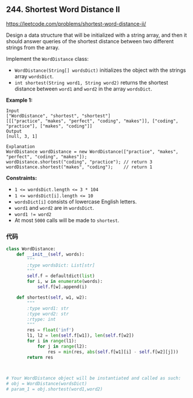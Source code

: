 ## 244. Shortest Word Distance II

https://leetcode.com/problems/shortest-word-distance-ii/

Design a data structure that will be initialized with a string array, and then it should answer queries of the shortest distance between two different strings from the array.

Implement the `WordDistance` class:

- `WordDistance(String[] wordsDict)` initializes the object with the strings array `wordsDict`.
- `int shortest(String word1, String word2)` returns the shortest distance between `word1` and `word2` in the array `wordsDict`.

 

**Example 1:**

```
Input
["WordDistance", "shortest", "shortest"]
[[["practice", "makes", "perfect", "coding", "makes"]], ["coding", "practice"], ["makes", "coding"]]
Output
[null, 3, 1]

Explanation
WordDistance wordDistance = new WordDistance(["practice", "makes", "perfect", "coding", "makes"]);
wordDistance.shortest("coding", "practice"); // return 3
wordDistance.shortest("makes", "coding");    // return 1
```

 

**Constraints:**

- `1 <= wordsDict.length <= 3 * 104`
- `1 <= wordsDict[i].length <= 10`
- `wordsDict[i]` consists of lowercase English letters.
- `word1` and `word2` are in `wordsDict`.
- `word1 != word2`
- At most `5000` calls will be made to `shortest`.



### 代码

```python
class WordDistance:
    def __init__(self, words):
        """
        :type wordsDict: List[str]
        """
        self.f = defaultdict(list)
        for i, w in enumerate(words):
            self.f[w].append(i)

    def shortest(self, w1, w2):
        """
        :type word1: str
        :type word2: str
        :rtype: int
        """
        res = float('inf')
        l1, l2 = len(self.f[w1]), len(self.f[w2])
        for i in range(l1):
            for j in range(l2):
                res = min(res, abs(self.f[w1][i] - self.f[w2][j]))
        return res
        


# Your WordDistance object will be instantiated and called as such:
# obj = WordDistance(wordsDict)
# param_1 = obj.shortest(word1,word2)
```

